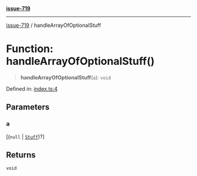 [**issue-719**](../README.md)

***

[issue-719](../README.md) / handleArrayOfOptionalStuff

# Function: handleArrayOfOptionalStuff()

> **handleArrayOfOptionalStuff**(`a`): `void`

Defined in: [index.ts:4](https://github.com/typedoc2md/typedoc-plugin-markdown-scratchpad/blob/48b5b9ad70e31a4945755ce259ea933839e4cb5c/issues/719/src/index.ts#L4)

## Parameters

### a

\[(`null` \| [`Stuff`](../type-aliases/Stuff.md))?\]

## Returns

`void`
